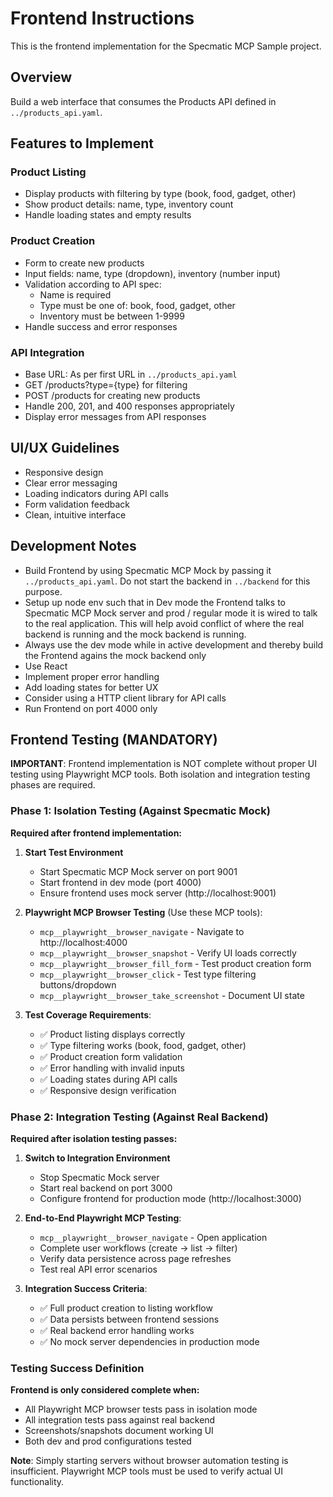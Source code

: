 # Frontend Instructions

This is the frontend implementation for the Specmatic MCP Sample project.

## Overview
Build a web interface that consumes the Products API defined in `../products_api.yaml`.

## Features to Implement

### Product Listing
- Display products with filtering by type (book, food, gadget, other)
- Show product details: name, type, inventory count
- Handle loading states and empty results

### Product Creation
- Form to create new products
- Input fields: name, type (dropdown), inventory (number input)
- Validation according to API spec:
  - Name is required
  - Type must be one of: book, food, gadget, other
  - Inventory must be between 1-9999
- Handle success and error responses

### API Integration
- Base URL: As per first URL in `../products_api.yaml`
- GET /products?type={type} for filtering
- POST /products for creating new products
- Handle 200, 201, and 400 responses appropriately
- Display error messages from API responses

## UI/UX Guidelines
- Responsive design
- Clear error messaging
- Loading indicators during API calls
- Form validation feedback
- Clean, intuitive interface

## Development Notes
- Build Frontend by using Specmatic MCP Mock by passing it `../products_api.yaml`. Do not start the backend in `../backend` for this purpose.
- Setup up node env such that in Dev mode the Frontend talks to Specmatic MCP Mock server and prod / regular mode it is wired to talk to the real application. This will help avoid conflict of where the real backend is running and the mock backend is running.
- Always use the dev mode while in active development and thereby build the Frontend agains the mock backend only
- Use React
- Implement proper error handling
- Add loading states for better UX
- Consider using a HTTP client library for API calls
- Run Frontend on port 4000 only

## Frontend Testing (MANDATORY)

**IMPORTANT**: Frontend implementation is NOT complete without proper UI testing using Playwright MCP tools. Both isolation and integration testing phases are required.

### Phase 1: Isolation Testing (Against Specmatic Mock)
**Required after frontend implementation:**

1. **Start Test Environment**
   - Start Specmatic MCP Mock server on port 9001
   - Start frontend in dev mode (port 4000)
   - Ensure frontend uses mock server (http://localhost:9001)

2. **Playwright MCP Browser Testing** (Use these MCP tools):
   - `mcp__playwright__browser_navigate` - Navigate to http://localhost:4000
   - `mcp__playwright__browser_snapshot` - Verify UI loads correctly
   - `mcp__playwright__browser_fill_form` - Test product creation form
   - `mcp__playwright__browser_click` - Test type filtering buttons/dropdown
   - `mcp__playwright__browser_take_screenshot` - Document UI state
   
3. **Test Coverage Requirements**:
   - ✅ Product listing displays correctly
   - ✅ Type filtering works (book, food, gadget, other)
   - ✅ Product creation form validation
   - ✅ Error handling with invalid inputs
   - ✅ Loading states during API calls
   - ✅ Responsive design verification

### Phase 2: Integration Testing (Against Real Backend)
**Required after isolation testing passes:**

1. **Switch to Integration Environment**
   - Stop Specmatic Mock server
   - Start real backend on port 3000
   - Configure frontend for production mode (http://localhost:3000)

2. **End-to-End Playwright MCP Testing**:
   - `mcp__playwright__browser_navigate` - Open application
   - Complete user workflows (create → list → filter)
   - Verify data persistence across page refreshes
   - Test real API error scenarios

3. **Integration Success Criteria**:
   - ✅ Full product creation to listing workflow
   - ✅ Data persists between frontend sessions
   - ✅ Real backend error handling works
   - ✅ No mock server dependencies in production mode

### Testing Success Definition
**Frontend is only considered complete when:**
- All Playwright MCP browser tests pass in isolation mode
- All integration tests pass against real backend
- Screenshots/snapshots document working UI
- Both dev and prod configurations tested

**Note**: Simply starting servers without browser automation testing is insufficient. Playwright MCP tools must be used to verify actual UI functionality.